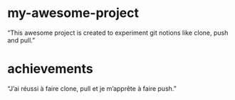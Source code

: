 # my-awesome-project
“This awesome project is created to experiment git notions like clone, push and pull.”

# achievements
 “J’ai réussi à faire clone, pull et je m’apprête à faire push.”
